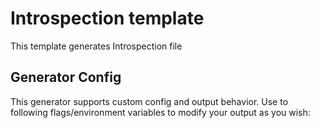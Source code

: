 # Introspection template

This template generates Introspection file

## Generator Config

This generator supports custom config and output behavior. Use to following flags/environment variables to modify your output as you wish:
